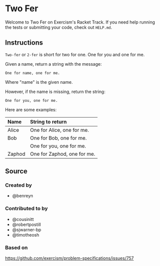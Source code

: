 # Two Fer

Welcome to Two Fer on Exercism's Racket Track.
If you need help running the tests or submitting your code, check out `HELP.md`.

## Instructions

`Two-fer` or `2-fer` is short for two for one.
One for you and one for me.

Given a name, return a string with the message:

```text
One for name, one for me.
```

Where "name" is the given name.

However, if the name is missing, return the string:

```text
One for you, one for me.
```

Here are some examples:

|Name    |String to return
|:-------|:------------------
|Alice   |One for Alice, one for me.
|Bob     |One for Bob, one for me.
|        |One for you, one for me.
|Zaphod  |One for Zaphod, one for me.

## Source

### Created by

- @benreyn

### Contributed to by

- @cousinitt
- @robertpostill
- @sjwarner-bp
- @timotheosh

### Based on

https://github.com/exercism/problem-specifications/issues/757